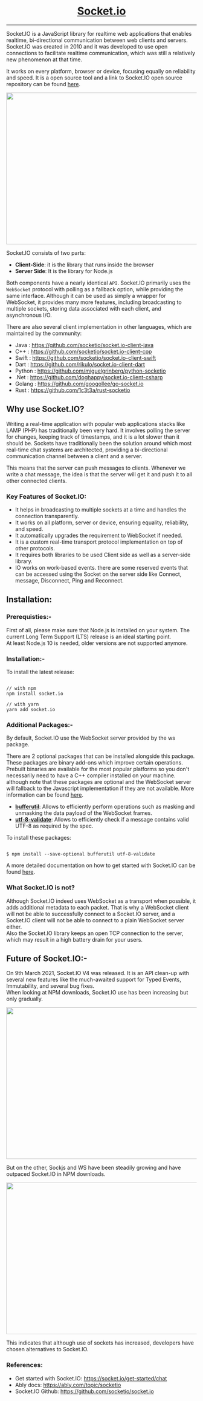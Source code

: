 <h1 align="center"> <a href="https://socket.io/">Socket.io</a></h1>

<hr>

Socket.IO is a JavaScript library for realtime web applications that enables realtime, bi-directional communication between web clients and servers. Socket.IO was created in 2010 and it was developed to use open connections to facilitate realtime communication, which was still a relatively new phenomenon at that time. 


It works on every platform, browser or device, focusing equally on reliability and speed.
It is a open source tool and a link to Socket.IO open source repository can be found [here](https://github.com/socketio).
<br>
<p align = "center">
<img src="https://i2.wp.com/iotbyhvm.ooo/wp-content/uploads/2019/01/Socket.IO_.png?resize=800%2C445&ssl=1"  style="width:800px; 
            height:400px; 
            display: block;" />
</p>


Socket.IO consists of two parts:

- <b>Client-Side</b>: it is the library that runs inside the browser
- <b>Server Side</b>: It is the library for Node.js

Both components have a nearly identical `API`. Socket.IO primarily uses the `WebSocket` protocol with polling as a fallback option, while providing the same interface. Although it can be used as simply a wrapper for WebSocket, it provides many more features, including broadcasting to multiple sockets, storing data associated with each client, and asynchronous I/O.


There are also several client implementation in other languages, which are maintained by the community:

- Java : https://github.com/socketio/socket.io-client-java
- C++ : https://github.com/socketio/socket.io-client-cpp
- Swift : https://github.com/socketio/socket.io-client-swift
- Dart : https://github.com/rikulo/socket.io-client-dart
- Python : https://github.com/miguelgrinberg/python-socketio
- .Net : https://github.com/doghappy/socket.io-client-csharp
- Golang : https://github.com/googollee/go-socket.io
- Rust : https://github.com/1c3t3a/rust-socketio

## Why use Socket.IO?

Writing a real-time application with popular web applications stacks like LAMP (PHP) has traditionally been very hard. It involves polling the server for changes, keeping track of timestamps, and it is a lot slower than it should be. Sockets have traditionally been the solution around which most real-time chat systems are architected, providing a bi-directional communication channel between a client and a server. 


This means that the server can push messages to clients. Whenever we write a chat message, the idea is that the server will get it and push it to all other connected clients.

### Key Features of Socket.IO:

- It helps in broadcasting to multiple sockets at a time and handles the connection transparently.
- It works on all platform, server or device, ensuring equality, reliability, and speed.
- It automatically upgrades the requirement to WebSocket if needed.
- It is a custom real-time transport protocol implementation on top of other protocols.
- It requires both libraries to be used Client side as well as a server-side library.
- IO works on work-based events. there are some reserved events that can be accessed using the Socket on the server side like Connect, message, Disconnect, Ping and Reconnect.

## Installation:

### Prerequisties:-

First of all, please make sure that Node.js is installed on your system. The current Long Term Support (LTS) release is an ideal starting point. <br> At least Node.js 10 is needed, older versions are not supported anymore.


### Installation:-

To install the latest release:
<pre><code>
// with npm
npm install socket.io

// with yarn
yarn add socket.io
</code></pre>

### Additional Packages:-

By default, Socket.IO use the WebSocket server provided by the ws package.


There are 2 optional packages that can be installed alongside this package. These packages are binary add-ons which improve certain operations. Prebuilt binaries are available for the most popular platforms so you don't necessarily need to have a C++ compiler installed on your machine. although note that these packages are optional and the WebSocket server will fallback to the Javascript implementation if they are not available. 
More information can be found [here](https://github.com/websockets/ws/#opt-in-for-performance-and-spec-compliance).

- <b>[bufferutil](https://www.npmjs.com/package/bufferutil)</b>: Allows to efficiently perform operations such as masking and unmasking the data payload of the WebSocket frames.
- <b>[utf-8-validate](https://www.npmjs.com/package/utf-8-validate)</b>: Allows to efficiently check if a message contains valid UTF-8 as required by the spec.

To install these packages:
<pre><code>
$ npm install --save-optional bufferutil utf-8-validate
</code></pre>

A more detailed documentation on how to get started with Socket.IO can be found [here](https://socket.io/get-started/chat).

### What Socket.IO is not?

Although Socket.IO indeed uses WebSocket as a transport when possible, it adds additional metadata to each packet. That is why a WebSocket client will not be able to successfully connect to a Socket.IO server, and a Socket.IO client will not be able to connect to a plain WebSocket server either. 
<br>Also the Socket.IO library keeps an open TCP connection to the server, which may result in a high battery drain for your users.


## Future of Socket.IO:-

On 9th March 2021, Socket.IO V4 was released. It is an API clean-up with several new features like the much-awaited support for Typed Events, Immutability, and several bug fixes.<br>
When looking at NPM downloads, Socket.IO use has been increasing but only gradually.
<br>
<p align="center">
<img src="https://images.ctfassets.net/ee3ypdtck0rk/3RRfsGzMsTvvanPvdDWWkl/c303e23f56188e851b388f0f0e7490f3/npm-downloads-e3c8d6e7a73d95214a2a96bf5737241b00b1cce910efa8dede94e5a8d78584e1.png?w=1350&h=562&q=50&fm=webp"  style="width:800px; 
            height:400px; 
            display: block;" />
</p>


But on the other, Sockjs and WS have been steadily growing and have outpaced Socket.IO in NPM downloads.
<br>
<p align="center">
<img src="https://images.ctfassets.net/ee3ypdtck0rk/6bkiMY6MlH7gxUUTaarYFx/ccd37c074969e7cbe47b5aa08df17d04/ws-downloads-f14c63432640f476f2c6a5f96725e8b2041733e603b4054158067c127cc2d774.png?w=1080&h=450&q=50&fm=webp"  style="width:800px; 
            height:400px; 
            display: block;" />
</p>


This indicates that although use of sockets has increased, developers have chosen alternatives to Socket.IO. 


### References:

- Get started with Socket.IO: https://socket.io/get-started/chat
- Ably docs: https://ably.com/topic/socketio
- Socket.IO Github: https://github.com/socketio/socket.io 


